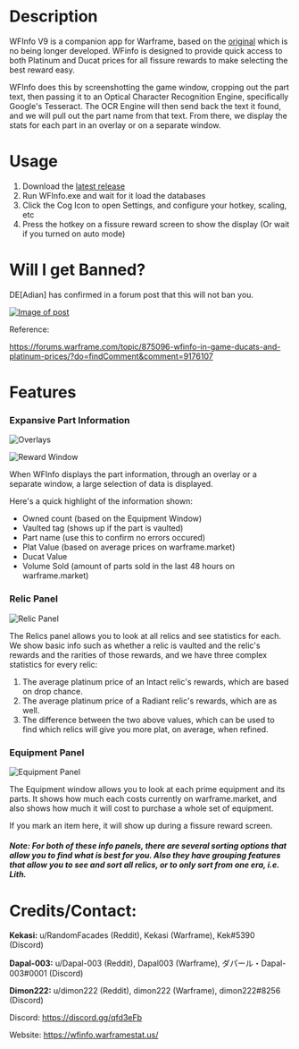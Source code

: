 # Description


WFInfo V9 is a companion app for Warframe, based on the [original](https://github.com/Schwaxx/WFInfo) which is no being longer developed. 
WFinfo is designed to provide quick access to both Platinum and Ducat prices for all fissure rewards to make selecting the best reward easy.

WFInfo does this by screenshotting the game window, cropping out the part text, then passing it to an Optical Character Recognition Engine, specifically Google's Tesseract. The OCR Engine will then send back the text it found, and we will pull out the part name from that text. From there, we display the stats for each part in an overlay or on a separate window.

# Usage

1. Download the [latest release](https://github.com/random-facades/WFInfo/releases)
1. Run WFInfo.exe and wait for it load the databases
1. Click the Cog Icon to open Settings, and configure your hotkey, scaling, etc
1. Press the hotkey on a fissure reward screen to show the display (Or wait if you turned on auto mode)

# Will I get Banned?

DE[Adian] has confirmed in a forum post that this will not ban you. 

[![Image of post](https://i.imgur.com/ZGD8ISp.jpg)](https://forums.warframe.com/topic/875096-wfinfo-in-game-ducats-and-platinum-prices/?do=findComment&comment=9176107)

Reference:

https://forums.warframe.com/topic/875096-wfinfo-in-game-ducats-and-platinum-prices/?do=findComment&comment=9176107

# Features

### Expansive Part Information

![Overlays](https://i.imgur.com/Fl2z7qS.png)

![Reward Window](https://i.imgur.com/Fl2z7qS.png)

When WFInfo displays the part information, through an overlay or a separate window, a large selection of data is displayed. 

Here's a quick highlight of the information shown:

- Owned count (based on the Equipment Window)
- Vaulted tag (shows up if the part is vaulted)
- Part name (use this to confirm no errors occured)
- Plat Value (based on average prices on warframe.market)
- Ducat Value
- Volume Sold (amount of parts sold in the last 48 hours on warframe.market)

### Relic Panel

![Relic Panel](https://i.imgur.com/k2yEW87.png)

The Relics panel allows you to look at all relics and see statistics for each. We show basic info such as whether a relic is vaulted and the relic's rewards and the rarities of those rewards, and we have three complex statistics for every relic:
1. The average platinum price of an Intact relic's rewards, which are based on drop chance.
1. The average platinum price of a Radiant relic's rewards, which are as well.
1. The difference between the two above values, which can be used to find which relics will give you more plat, on average, when refined.

### Equipment Panel

![Equipment Panel](https://i.imgur.com/bQRDYvR.png)

The Equipment window allows you to look at each prime equipment and its parts. It shows how much each costs currently on warframe.market, and also shows how much it will cost to purchase a whole set of equipment. 

If you mark an item here, it will show up during a fissure reward screen.

##### Note: For both of these info panels, there are several sorting options that allow you to find what is best for you. Also they have grouping features that allow you to see and sort all relics, or to only sort from one era, i.e. Lith.

# Credits/Contact:

**Kekasi:** u/RandomFacades (Reddit), Kekasi (Warframe), Kek#5390 (Discord)

**Dapal-003:** u/Dapal-003 (Reddit), Dapal003 (Warframe), ダパール・Dapal-003#0001 (Discord)

**Dimon222:** u/dimon222 (Reddit), dimon222 (Warframe), dimon222#8256 (Discord)

Discord: https://discord.gg/qfd3eFb

Website: https://wfinfo.warframestat.us/
